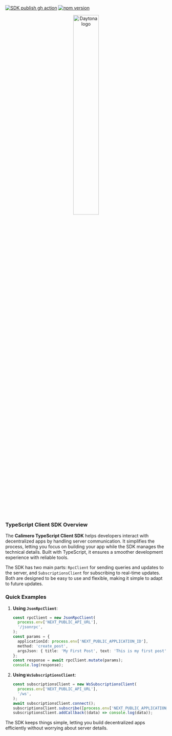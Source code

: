[![SDK publish gh action](https://github.com/calimero-network/calimero-client-js/actions/workflows/calimero_sdk_publish.yml/badge.svg)](https://github.com/calimero-network/core/actions/workflows/calimero_sdk_publish.yml)
[![npm version](https://badge.fury.io/js/@calimero-network%2Fcalimero-client.svg)](https://badge.fury.io/js/@calimero-network%2Fcalimero-client)

<div align="center">
  <picture>
    <source media="(prefers-color-scheme: dark)" srcset="https://assets-global.website-files.com/6256e0ccf395021e66e913b6/65cb5711287e06754d171147_calimero_logo_white.svg">
    <img alt="Daytona logo" style="" src="https://assets-global.website-files.com/6256e0ccf395021e66e913b6/65cb5711287e06754d171147_calimero_logo_white.svg" width="40%">
  </picture>
</div>

### TypeScript Client SDK Overview

The **Calimero TypeScript Client SDK** helps developers interact with decentralized apps by handling server communication. It simplifies the process, letting you focus on building your app while the SDK manages the technical details. Built with TypeScript, it ensures a smoother development experience with reliable tools.

The SDK has two main parts: `RpcClient` for sending queries and updates to the server, and `SubscriptionsClient` for subscribing to real-time updates. Both are designed to be easy to use and flexible, making it simple to adapt to future updates.

### Quick Examples

1. **Using `JsonRpcClient`**:

   ```typescript
   const rpcClient = new JsonRpcClient(
     process.env['NEXT_PUBLIC_API_URL'],
     '/jsonrpc',
   );
   const params = {
     applicationId: process.env['NEXT_PUBLIC_APPLICATION_ID'],
     method: 'create_post',
     argsJson: { title: 'My First Post', text: 'This is my first post' },
   };
   const response = await rpcClient.mutate(params);
   console.log(response);
   ```

2. **Using `WsSubscriptionsClient`**:
   ```typescript
   const subscriptionsClient = new WsSubscriptionsClient(
     process.env['NEXT_PUBLIC_API_URL'],
     '/ws',
   );
   await subscriptionsClient.connect();
   subscriptionsClient.subscribe([process.env['NEXT_PUBLIC_APPLICATION_ID']]);
   subscriptionsClient.addCallback((data) => console.log(data));
   ```

The SDK keeps things simple, letting you build decentralized apps efficiently without worrying about server details.
